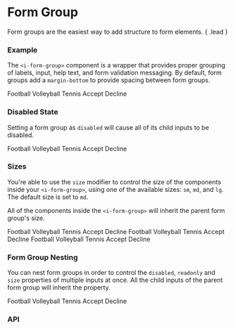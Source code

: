 # Form Group
Form groups are the easiest way to add structure to form elements. { .lead }

### Example

The `<i-form-group>` component is a wrapper that provides proper grouping of labels, input, help text, and form validation messaging. By default, form groups add a `margin-bottom` to provide spacing between form groups.

<i-code-preview title="Basic Form Group" link="https://github.com/inkline/inkline/tree/master/src/components/FormGroup">

<i-form-group>
    <i-input v-model="input" placeholder="Type something.." />
</i-form-group>
<i-form-group>
    <i-textarea v-model="textarea" placeholder="Write a comment.." />
</i-form-group>
<i-form-group>
    <i-select v-model="select" placeholder="Choose an option" class="_margin-bottom-0">
        <i-select-option value="a" label="Option A" />
        <i-select-option value="b" label="Option B" />
        <i-select-option value="c" label="Option C" disabled />
    </i-select>
</i-form-group>
<i-form-group>
    <i-checkbox-group v-model="checkbox">
        <i-checkbox value="Football">Football</i-checkbox>
        <i-checkbox value="Volleyball">Volleyball</i-checkbox>
        <i-checkbox value="Tennis" disabled>Tennis</i-checkbox>
    </i-checkbox-group>
</i-form-group>
<i-form-group>
    <i-radio-group v-model="radio">
        <i-radio value="Accept">Accept</i-radio>
        <i-radio value="Decline">Decline</i-radio>
    </i-radio-group>
</i-form-group>

<template v-slot:html>

~~~html
<i-form-group>
    <i-input v-model="input" placeholder="Type something.." />
</i-form-group>

<i-form-group>
    <i-textarea v-model="textarea" placeholder="Write a comment.." />
</i-form-group>

<i-form-group>
    <i-select v-model="select" placeholder="Choose an option">
        <i-select-option value="a" label="Option A" />
        <i-select-option value="b" label="Option B" />
        <i-select-option value="c" label="Option C" disabled />
    </i-select>
</i-form-group>

<i-form-group>
    <i-checkbox-group v-model="checkbox">
        <i-checkbox value="Football">Football</i-checkbox>
        <i-checkbox value="Volleyball">Volleyball</i-checkbox>
        <i-checkbox value="Tennis" disabled>Tennis</i-checkbox>
    </i-checkbox-group>
</i-form-group>

<i-form-group>
    <i-radio-group v-model="radio">
        <i-radio value="Accept">Accept</i-radio>
        <i-radio value="Decline">Decline</i-radio>
    </i-radio-group>
</i-form-group>
~~~

</template>
<template v-slot:js>

~~~js
export default {
  data () {
    return {
      input: '',
      textarea: '',
      select: '',
      checkbox: ['Football'],
      radio: 'Decline',
    };
  }
}
~~~

</template>
</i-code-preview>

### Disabled State
Setting a form group as `disabled` will cause all of its child inputs to be disabled.


<i-code-preview title="Disabled Form Group" link="https://github.com/inkline/inkline/tree/master/src/components/FormGroup">

<i-form-group disabled>
    <i-input v-model="inputDisabled" placeholder="Type something.." />
</i-form-group>

<i-form-group disabled>
    <i-textarea v-model="textareaDisabled" placeholder="Write a comment.." />
</i-form-group>

<i-form-group disabled>
    <i-select v-model="selectDisabled" placeholder="Choose an option" class="_margin-bottom-0">
        <i-select-option value="a" label="Option A" />
        <i-select-option value="b" label="Option B" />
        <i-select-option value="c" label="Option C" disabled />
    </i-select>
</i-form-group>

<i-form-group disabled>
    <i-checkbox-group v-model="checkboxDisabled">
        <i-checkbox value="Football">Football</i-checkbox>
        <i-checkbox value="Volleyball">Volleyball</i-checkbox>
        <i-checkbox value="Tennis" disabled>Tennis</i-checkbox>
    </i-checkbox-group>
</i-form-group>

<i-form-group disabled>
    <i-radio-group v-model="radioDisabled">
        <i-radio value="Accept">Accept</i-radio>
        <i-radio value="Decline">Decline</i-radio>
    </i-radio-group>
</i-form-group>

<template v-slot:html>

~~~html
<i-form-group disabled>
    <i-input v-model="input" placeholder="Type something.." />
</i-form-group>

<i-form-group disabled>
    <i-textarea v-model="textarea" placeholder="Write a comment.." />
</i-form-group>

<i-form-group disabled>
    <i-select v-model="select" placeholder="Choose an option">
        <i-select-option value="a" label="Option A" />
        <i-select-option value="b" label="Option B" />
        <i-select-option value="c" label="Option C" disabled />
    </i-select>
</i-form-group>

<i-form-group disabled>
    <i-checkbox-group v-model="checkbox">
        <i-checkbox value="Football">Football</i-checkbox>
        <i-checkbox value="Volleyball">Volleyball</i-checkbox>
        <i-checkbox value="Tennis" disabled>Tennis</i-checkbox>
    </i-checkbox-group>
</i-form-group>

<i-form-group disabled>
    <i-radio-group v-model="radio">
        <i-radio value="Accept">Accept</i-radio>
        <i-radio value="Decline">Decline</i-radio>
    </i-radio-group>
</i-form-group>
~~~

</template>
<template v-slot:js>

~~~js
export default {
  data () {
    return {
      input: '',
      textarea: '',
      select: '',
      checkbox: ['Football'],
      radio: 'Decline'
    };
  }
}
~~~

</template>
</i-code-preview>

### Sizes
You're able to use the `size` modifier to control the size of the components inside your `<i-form-group>`, using one of the available sizes: `sm`, `md`, and `lg`. The default size is set to `md`. 

All of the components inside the `<i-form-group>` will inherit the parent form group's size.

<i-code-preview title="Small Form Group" link="https://github.com/inkline/inkline/tree/master/src/components/FormGroup">

<i-form-group size="sm">
    <i-input v-model="inputSizeSm" placeholder="Type something.." />
</i-form-group>

<i-form-group size="sm">
    <i-textarea v-model="textareaSizeSm" placeholder="Write a comment.." />
</i-form-group>

<i-form-group size="sm">
    <i-select v-model="selectSizeSm" placeholder="Choose an option" class="_margin-bottom-0">
        <i-select-option value="a" label="Option A" />
        <i-select-option value="b" label="Option B" />
        <i-select-option value="c" label="Option C" disabled />
    </i-select>
</i-form-group>

<i-form-group size="sm">
    <i-checkbox-group v-model="checkboxSizeSm">
        <i-checkbox value="Football">Football</i-checkbox>
        <i-checkbox value="Volleyball">Volleyball</i-checkbox>
        <i-checkbox value="Tennis" disabled>Tennis</i-checkbox>
    </i-checkbox-group>
</i-form-group>

<i-form-group size="sm">
    <i-radio-group v-model="radioSizeSm">
        <i-radio value="Accept">Accept</i-radio>
        <i-radio value="Decline">Decline</i-radio>
    </i-radio-group>
</i-form-group>

<template v-slot:html>

~~~html
<i-form-group size="sm">
    <i-input v-model="input" placeholder="Type something.." />
</i-form-group>

<i-form-group size="sm">
    <i-textarea v-model="textarea" placeholder="Write a comment.." />
</i-form-group>

<i-form-group size="sm">
    <i-select v-model="select" placeholder="Choose an option">
        <i-select-option value="a" label="Option A" />
        <i-select-option value="b" label="Option B" />
        <i-select-option value="c" label="Option C" disabled />
    </i-select>
</i-form-group>

<i-form-group size="sm">
    <i-checkbox-group v-model="checkbox">
        <i-checkbox value="Football">Football</i-checkbox>
        <i-checkbox value="Volleyball">Volleyball</i-checkbox>
        <i-checkbox value="Tennis" disabled>Tennis</i-checkbox>
    </i-checkbox-group>
</i-form-group>

<i-form-group size="sm">
    <i-radio-group v-model="radio">
        <i-radio value="Accept">Accept</i-radio>
        <i-radio value="Decline">Decline</i-radio>
    </i-radio-group>
</i-form-group>
~~~

</template>
<template v-slot:js>

~~~js
export default {
  data () {
    return {
      input: '',
      textarea: '',
      select: '',
      checkbox: ['Football'],
      radio: 'Decline'
    };
  }
}
~~~

</template>
</i-code-preview>

<i-code-preview title="Medium Form Group" link="https://github.com/inkline/inkline/tree/master/src/components/FormGroup">

<i-form-group size="md">
    <i-input v-model="inputSizeMd" placeholder="Type something.." />
</i-form-group>

<i-form-group size="md">
    <i-textarea v-model="textareaSizeMd" placeholder="Write a comment.." />
</i-form-group>

<i-form-group size="md">
    <i-select v-model="selectSizeMd" placeholder="Choose an option" class="_margin-bottom-0">
        <i-select-option value="a" label="Option A" />
        <i-select-option value="b" label="Option B" />
        <i-select-option value="c" label="Option C" disabled />
    </i-select>
</i-form-group>

<i-form-group size="md">
    <i-checkbox-group v-model="checkboxSizeMd">
        <i-checkbox value="Football">Football</i-checkbox>
        <i-checkbox value="Volleyball">Volleyball</i-checkbox>
        <i-checkbox value="Tennis" disabled>Tennis</i-checkbox>
    </i-checkbox-group>
</i-form-group>

<i-form-group size="md">
    <i-radio-group v-model="radioSizeMd">
        <i-radio value="Accept">Accept</i-radio>
        <i-radio value="Decline">Decline</i-radio>
    </i-radio-group>
</i-form-group>

<template v-slot:html>

~~~html
<i-form-group size="md">
    <i-input v-model="input" placeholder="Type something.." />
</i-form-group>

<i-form-group size="md">
    <i-textarea v-model="textarea" placeholder="Write a comment.." />
</i-form-group>

<i-form-group size="md">
    <i-select v-model="select" placeholder="Choose an option">
        <i-select-option value="a" label="Option A" />
        <i-select-option value="b" label="Option B" />
        <i-select-option value="c" label="Option C" disabled />
    </i-select>
</i-form-group>

<i-form-group size="md">
    <i-checkbox-group v-model="checkbox">
        <i-checkbox value="Football">Football</i-checkbox>
        <i-checkbox value="Volleyball">Volleyball</i-checkbox>
        <i-checkbox value="Tennis" disabled>Tennis</i-checkbox>
    </i-checkbox-group>
</i-form-group>

<i-form-group size="md">
    <i-radio-group v-model="radio">
        <i-radio value="Accept">Accept</i-radio>
        <i-radio value="Decline">Decline</i-radio>
    </i-radio-group>
</i-form-group>
~~~

</template>
<template v-slot:js>

~~~js
export default {
  data () {
    return {
      input: '',
      textarea: '',
      select: '',
      checkbox: ['Football'],
      radio: 'Decline'
    };
  }
}
~~~

</template>
</i-code-preview>

<i-code-preview title="Large Form Group" link="https://github.com/inkline/inkline/tree/master/src/components/FormGroup">

<i-form-group size="lg">
    <i-input v-model="inputSizeLg" placeholder="Type something.." />
</i-form-group>

<i-form-group size="lg">
    <i-textarea v-model="textareaSizeLg" placeholder="Write a comment.." />
</i-form-group>

<i-form-group size="lg">
    <i-select v-model="selectSizeLg" placeholder="Choose an option" class="_margin-bottom-0">
        <i-select-option value="a" label="Option A" />
        <i-select-option value="b" label="Option B" />
        <i-select-option value="c" label="Option C" disabled />
    </i-select>
</i-form-group>

<i-form-group size="lg">
    <i-checkbox-group v-model="checkboxSizeLg">
        <i-checkbox value="Football">Football</i-checkbox>
        <i-checkbox value="Volleyball">Volleyball</i-checkbox>
        <i-checkbox value="Tennis" disabled>Tennis</i-checkbox>
    </i-checkbox-group>
</i-form-group>

<i-form-group size="lg">
    <i-radio-group v-model="radioSizeLg">
        <i-radio value="Accept">Accept</i-radio>
        <i-radio value="Decline">Decline</i-radio>
    </i-radio-group>
</i-form-group>

<template v-slot:html>

~~~html
<i-form-group size="lg">
    <i-input v-model="input" placeholder="Type something.." />
</i-form-group>

<i-form-group size="lg">
    <i-textarea v-model="textarea" placeholder="Write a comment.." />
</i-form-group>

<i-form-group size="lg">
    <i-select v-model="select" placeholder="Choose an option">
        <i-select-option value="a" label="Option A" />
        <i-select-option value="b" label="Option B" />
        <i-select-option value="c" label="Option C" disabled />
    </i-select>
</i-form-group>

<i-form-group size="lg">
    <i-checkbox-group v-model="checkbox">
        <i-checkbox value="Football">Football</i-checkbox>
        <i-checkbox value="Volleyball">Volleyball</i-checkbox>
        <i-checkbox value="Tennis" disabled>Tennis</i-checkbox>
    </i-checkbox-group>
</i-form-group>

<i-form-group size="lg">
    <i-radio-group v-model="radio">
        <i-radio value="Accept">Accept</i-radio>
        <i-radio value="Decline">Decline</i-radio>
    </i-radio-group>
</i-form-group>
~~~

</template>
<template v-slot:js>

~~~js
export default {
  data () {
    return {
      input: '',
      textarea: '',
      select: '',
      checkbox: ['Football'],
      radio: 'Decline'
    };
  }
}
~~~

</template>
</i-code-preview>

### Form Group Nesting
You can nest form groups in order to control the `disabled`, `readonly` and `size` properties of multiple inputs at once. All the child inputs of the parent form group will inherit the property. 

<i-code-preview title="Disabled Form Group Nesting" link="https://github.com/inkline/inkline/tree/master/src/components/FormGroup">

<i-form-group disabled>
    <i-form-group>
        <i-input v-model="inputNested" placeholder="Type something.." />
    </i-form-group>
    <i-form-group>
        <i-input v-model="passwordNested" type="password" placeholder="Enter your password.." />
    </i-form-group>
</i-form-group>

<template v-slot:html>

~~~html
<i-form-group disabled>
    <i-form-group>
        <i-input v-model="input" placeholder="Type something.." />
    </i-form-group>
    <i-form-group>
        <i-input v-model="password" type="password" placeholder="Enter your password.." />
    </i-form-group>
</i-form-group>
~~~

</template>
<template v-slot:js>

~~~js
export default {
  data () {
    return {
      input: '',
      password: '',
      textarea: '',
      select: '',
      checkbox: ['Football'],
      radio: 'Decline'
    };
  }
}
~~~

</template>
</i-code-preview>


<i-code-preview title="Readonly Form Group Nesting" link="https://github.com/inkline/inkline/tree/master/src/components/FormGroup" no-panel-margin>

<i-form-group readonly>
    <i-form-group>
        <i-textarea v-model="textareaNested" placeholder="Write a comment.." />
    </i-form-group>
    <i-form-group>
        <i-select v-model="selectNested" placeholder="Choose an option">
            <i-select-option value="a" label="Option A" />
            <i-select-option value="b" label="Option B" />
            <i-select-option value="c" label="Option C" disabled />
        </i-select>
    </i-form-group>
</i-form-group>

<template v-slot:html>

~~~html
<i-form-group readonly>
    <i-form-group>
        <i-textarea v-model="textarea" placeholder="Write a comment.." />
    </i-form-group>
    <i-form-group>
        <i-select v-model="select" placeholder="Choose an option">
            <i-select-option value="a" label="Option A" />
            <i-select-option value="b" label="Option B" />
            <i-select-option value="c" label="Option C" disabled />
        </i-select>
    </i-form-group>
</i-form-group>
~~~

</template>
<template v-slot:js>

~~~js
export default {
  data () {
    return {
      input: '',
      password: '',
      textarea: '',
      select: '',
      checkbox: ['Football'],
      radio: 'Decline'
    };
  }
}
~~~

</template>
</i-code-preview>


<i-code-preview title="Sized Form Group Nesting" link="https://github.com/inkline/inkline/tree/master/src/components/FormGroup">

<i-form-group size="lg">
    <i-checkbox-group v-model="checkboxNested">
        <i-checkbox value="Football">Football</i-checkbox>
        <i-checkbox value="Volleyball">Volleyball</i-checkbox>
        <i-checkbox value="Tennis" disabled>Tennis</i-checkbox>
    </i-checkbox-group>
    <i-radio-group v-model="radioNested">
        <i-radio value="Accept">Accept</i-radio>
        <i-radio value="Decline">Decline</i-radio>
    </i-radio-group>
</i-form-group>

<template v-slot:html>

~~~html
<i-form-group size="lg">
    <i-form-group>
        <i-checkbox-group v-model="checkbox">
            <i-checkbox value="Football">Football</i-checkbox>
            <i-checkbox value="Volleyball">Volleyball</i-checkbox>
            <i-checkbox value="Tennis" disabled>Tennis</i-checkbox>
        </i-checkbox-group>
    </i-form-group>
    <i-form-group>
        <i-radio-group v-model="radio">
            <i-radio value="Accept">Accept</i-radio>
            <i-radio value="Decline">Decline</i-radio>
        </i-radio-group>
    </i-form-group>
</i-form-group>
~~~

</template>
<template v-slot:js>

~~~js
export default {
  data () {
    return {
      input: '',
      password: '',
      textarea: '',
      select: '',
      checkbox: ['Football'],
      radio: 'Decline'
    };
  }
}
~~~

</template>
</i-code-preview>


### API

<i-api-preview title="Form Group API" markup="i-form-group" expanded>
    <template v-slot:props>
        <table class="table -bordered">
            <thead>
                <tr>
                    <th>Property</th>
                    <th>Description</th>
                    <th>Type</th>
                    <th>Accepted</th>
                    <th>Default</th>
                </tr>
            </thead>
            <tbody>
                <tr>
                    <td>disabled</td>
                    <td>Sets the state of the form group component as disabled.</td>
                    <td><code>Boolean</code></td>
                    <td><code>true</code>, <code>false</code></td>
                    <td><code>false</code></td>
                </tr>
                <tr>
                    <td>readonly</td>
                    <td>Sets the state of the form group component as readonly.</td>
                    <td><code>Boolean</code></td>
                    <td><code>true</code>, <code>false</code></td>
                    <td><code>false</code></td>
                </tr>
                <tr>
                    <td>size</td>
                    <td>Sets the size of the form group component.</td>
                    <td><code>String</code></td>
                    <td><code>sm</code>, <code>md</code>, <code>lg</code></td>
                    <td><code>md</code></td>
                </tr>
                <tr>
                    <td>inline</td>
                    <td>Sets the form group styling to be inline.</td>
                    <td><code>Boolean</code></td>
                    <td><code>true</code>, <code>false</code></td>
                    <td><code>false</code></td>
                </tr>
                <tr>
                    <td>validate</td>
                    <td>Determine whether to display the error messages related to the immediate child input.</td>
                    <td><code>Boolean</code></td>
                    <td><code>true</code>, <code>false</code></td>
                    <td><code>true</code></td>
                </tr>
            </tbody>
        </table>
    </template>
    <template v-slot:slots>
        <table class="table -bordered _margin-bottom-0">
            <thead>
                <tr>
                    <th>Name</th>
                    <th>Description</th>
                </tr>
            </thead>
            <tbody>
                <tr>
                    <td>default</td>
                    <td>Slot for form group default content.</td>
                </tr>
            </tbody>
        </table>
    </template>
</i-api-preview>
